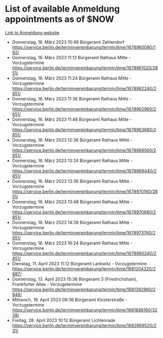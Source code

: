 # List of available Anmeldung appointments as of $NOW
[Link to Anmeldung website](https://service.berlin.de/terminvereinbarung/termin/tag.php?termin=1&anliegen[]=120686&dienstleisterlist=122210,122217,327316,122219,327312,122227,327314,122231,327346,122243,327348,122254,122252,329742,122260,329745,122262,329748,122271,327278,122273,327274,122277,327276,330436,122280,327294,122282,327290,122284,327292,122291,327270,122285,327266,122286,327264,122296,327268,150230,329760,122297,327286,122294,327284,122312,329763,122314,329775,122304,327330,122311,327334,122309,327332,317869,122281,327352,122279,329772,122283,122276,327324,122274,327326,122267,329766,122246,327318,122251,327320,122257,327322,122208,327298,122226,327300&herkunft=http%3A%2F%2Fservice.berlin.de%2Fdienstleistung%2F120686%2F)
- Donnerstag, 16. März 2023 10:48 Bürgeramt Zehlendorf https://service.berlin.de/terminvereinbarung/termin/time/1678960080/192/
- Donnerstag, 16. März 2023 11:12 Bürgeramt Rathaus Mitte - Vorzugstermine https://service.berlin.de/terminvereinbarung/termin/time/1678961520/2851/
- Donnerstag, 16. März 2023 11:24 Bürgeramt Rathaus Mitte - Vorzugstermine https://service.berlin.de/terminvereinbarung/termin/time/1678962240/2851/
- Donnerstag, 16. März 2023 11:36 Bürgeramt Rathaus Mitte - Vorzugstermine https://service.berlin.de/terminvereinbarung/termin/time/1678962960/2851/
- Donnerstag, 16. März 2023 11:48 Bürgeramt Rathaus Mitte - Vorzugstermine https://service.berlin.de/terminvereinbarung/termin/time/1678963680/2851/
- Donnerstag, 16. März 2023 12:36 Bürgeramt Rathaus Mitte - Vorzugstermine https://service.berlin.de/terminvereinbarung/termin/time/1678966560/2851/
- Donnerstag, 16. März 2023 13:24 Bürgeramt Rathaus Mitte - Vorzugstermine https://service.berlin.de/terminvereinbarung/termin/time/1678969440/2851/
- Donnerstag, 16. März 2023 13:36 Bürgeramt Rathaus Mitte - Vorzugstermine https://service.berlin.de/terminvereinbarung/termin/time/1678970160/2851/
- Donnerstag, 16. März 2023 13:48 Bürgeramt Rathaus Mitte - Vorzugstermine https://service.berlin.de/terminvereinbarung/termin/time/1678970880/2851/
- Donnerstag, 16. März 2023 14:36 Bürgeramt Rathaus Mitte - Vorzugstermine https://service.berlin.de/terminvereinbarung/termin/time/1678973760/2851/
- Donnerstag, 16. März 2023 16:24 Bürgeramt Rathaus Mitte - Vorzugstermine https://service.berlin.de/terminvereinbarung/termin/time/1678980240/2851/
- Dienstag, 11. April 2023 11:12 Bürgeramt Lankwitz - Vorzugstermine https://service.berlin.de/terminvereinbarung/termin/time/1681204320/2887/
- Donnerstag, 13. April 2023 15:36 Bürgeramt 3 (Friedrichshain), Frankfurter Allee - Vorzugstermine https://service.berlin.de/terminvereinbarung/termin/time/1681392960/2848/
- Mittwoch, 19. April 2023 08:36 Bürgeramt Klosterstraße - Vorzugstermine https://service.berlin.de/terminvereinbarung/termin/time/1681886160/3238/
- Freitag, 28. April 2023 10:12 Bürgeramt Lichtenrade https://service.berlin.de/terminvereinbarung/termin/time/1682669520/231/
